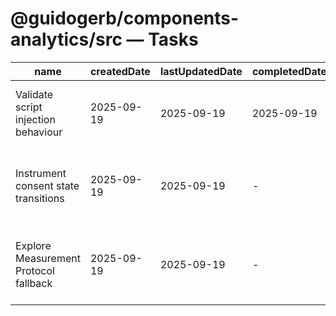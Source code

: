 # @guidogerb/components-analytics/src — Tasks

| name                                  | createdDate | lastUpdatedDate | completedDate | status      | description                                                                                  |
| ------------------------------------- | ----------- | --------------- | ------------- | ----------- | -------------------------------------------------------------------------------------------- |
| Validate script injection behaviour   | 2025-09-19  | 2025-09-19      | 2025-09-19    | complete    | Reviewed unit tests to ensure GA tags load once and respect debug/sendPageView props.        |
| Instrument consent state transitions  | 2025-09-19  | 2025-09-19      | -             | in progress | Track when default vs. updated consent calls execute so future CMP integrations can hook in. |
| Explore Measurement Protocol fallback | 2025-09-19  | 2025-09-19      | -             | todo        | Prototype server-side event mirroring for non-JS clients using GA Measurement Protocol.      |
